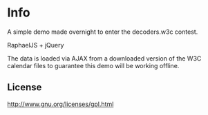 # Info

A simple demo made overnight to enter the decoders.w3c contest.

RaphaelJS + jQuery

The data is loaded via AJAX from a downloaded version of the W3C calendar files to guarantee this demo will be working offline.

## License
http://www.gnu.org/licenses/gpl.html

